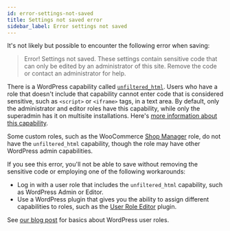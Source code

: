 ```yaml
---
id: error-settings-not-saved
title: Settings not saved error
sidebar_label: Error settings not saved
---
```


It's not likely but possible to encounter the following error when saving:

> Error! Settings not saved.
> These settings contain sensitive code that can only be edited by an administrator of this site. Remove the code or contact an administrator for help.


There is a WordPress capability called [`unfiltered_html`](https://wordpress.org/support/article/roles-and-capabilities/#unfiltered_html). Users who have a role that doesn't include that capability cannot enter code that is considered sensitive, such as `<script>` or `<iframe>` tags, in a text area. By default, only the administrator and editor roles have this capability, while only the superadmin has it on multisite installations. Here's [more information about this capability](https://publishpress.com/blog/unfiltered-html-permission-wordpress/).

Some custom roles, such as the WooCommerce [Shop Manager](https://docs.woocommerce.com/document/roles-capabilities/#section-2) role, do not have the `unfiltered_html` capability, though the role may have other WordPress admin capabilities.

If you see this error, you'll not be able to save without removing the sensitive code or employing one of the following workarounds:

* Log in with a user role that includes the `unfiltered_html` capability, such as WordPress Admin or Editor.
* Use a WordPress plugin that gives you the ability to assign different capabilities to roles, such as the [User Role Editor](https://wordpress.org/plugins/user-role-editor/) plugin.

See [our blog post](https://www.wpbeaverbuilder.com/wordpress-user-roles/) for basics about WordPress user roles.